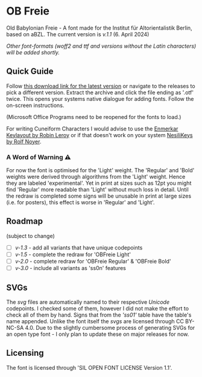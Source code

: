 # OB Freie

Old Babylonian Freie - A font made for the Institut für Altorientalistik Berlin, based on aBZL.
The current version is _v.1.1_ (6. April 2024)

_Other font-formats (woff2 and ttf and versions without the Latin characters) will be added shortly._

## Quick Guide

Follow [this download link for the latest version](https://github.com/crzfub/OB-Freie/releases/latest/download/OBFreie.zip) or navigate to the releases to pick a different version.
Extract the archive and click the file ending as '.otf' twice. This opens your systems native dialogue for adding fonts. Follow the on-screen instructions.

(Microsoft Office Programs need to be reopened for the fonts to load.)

For writing Cuneiform Characters I would advise to use the [Enmerkar Keylayout by Robin Leroy](https://github.com/eggrobin/Enmerkar) or if that doesn't work on your system [NesiliKeys by Rolf Noyer](https://www.hethport.uni-wuerzburg.de/cuneifont/).

### A Word of Warning ⚠️

<!-- Small explanation of the current limitations of this font. -->

For now the font is optimised for the 'Light' weight. The 'Regular' and 'Bold' weights were derived through algorithms from the 'Light' weight. Hence they are labeled 'experimental'. Yet in print at sizes such as 12pt you might find 'Regular' more readable than 'Light' without much loss in detail. Until the redraw is completed some signs will be unusable in print at large sizes (i.e. for posters), this effect is worse in 'Regular' and 'Light'.

<!-- ## Cite like this
C. R. Ziegeler *Old Babylonian Freie* (Freie Universität Berlin, 2024), DOI: #TODO Insert link here.
-->

<!-- ## Version History: v.1.1 -->

## Roadmap

(subject to change)

- [ ] _v-1.3_ - add all variants that have unique codepoints <!--[^1] -->
- [ ] _v-1.5_ - complete the redraw for 'OBFreie Light'
- [ ] _v-2.0_ - complete redraw for 'OBFreie Regular' & 'OBFreie Bold'
- [ ] _v-3.0_ - include all variants as 'ss0n' features

<!-- [^1]: In *aBZL* some signs share an entry that can be divided into two codepoints. #FIXME Give the example one that is already added. If I can find it again. -->

## SVGs

<!-- #TODO:Rename ligatures to u123123u200du222222 etc. -->

The _svg_ files are automatically named to their respective _Unicode_ codepoints. I checked some of them, however I did not make the effort to check all of them by hand. Signs that from the _'ss01'_ table have the table's name appended. <!-- #TODO maybe footnote with link/explanation of ss01 --> Unlike the font itself the _svgs_ are licensed through CC BY-NC-SA 4.0.
Due to the slightly cumbersome process of generating SVGs for an open type font - I only plan to update these on major releases for now.

<!-- ## Contact  -->

<!-- ## Licensing
#TODO Add a Licensing Folder to the release and the Repo!-->

## Licensing

The font is licensed through 'SIL OPEN FONT LICENSE Version 1.1'.
